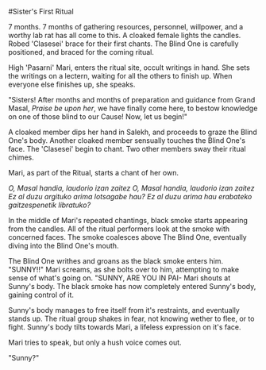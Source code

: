 #Sister's First Ritual

7 months. 7 months of gathering resources, personnel, willpower, and a worthy lab rat has all come to this. A cloaked female lights the candles. Robed 'Clasesei' brace for their first chants. The Blind One is carefully positioned, and braced for the coming ritual.

High 'Pasarni' Mari, enters the ritual site, occult writings in hand. She sets the writings on a lectern, waiting for all the others to finish up. When everyone else finishes up, she speaks. 

"Sisters! After months and months of preparation and guidance from Grand Masal, *Praise be upon her*, we have finally come here, to bestow knowledge on one of those blind to our Cause! Now, let us begin!"

A cloaked member dips her hand in Salekh, and proceeds to graze the Blind One's body. Another cloaked member sensually touches the Blind One's face. The 'Clasesei' begin to chant. Two other members sway their ritual chimes.

Mari, as part of the Ritual, starts a chant of her own. 

*O, Masal handia, laudorio izan zaitez
O, Masal handia, laudorio izan zaitez
Ez al duzu argituko arima lotsagabe hau?
Ez al duzu arima hau erabateko gaitzespenetik libratuko?*

In the middle of Mari's repeated chantings, black smoke starts appearing from the candles. All of the ritual performers look at the smoke with concerned faces. The smoke coalesces above The Blind One, eventually diving into the Blind One's mouth.

The Blind One writhes and groans as the black smoke enters him. "SUNNY!!" Mari screams, as she bolts over to him, attempting to make sense of what's going on. "SUNNY, ARE YOU IN PAI- Mari shouts at Sunny's body. The black smoke has now completely entered Sunny's body, gaining control of it.

Sunny's body manages to free itself from it's restraints, and eventually stands up. The ritual group shakes in fear, not knowing wether to flee, or to fight. Sunny's body tilts towards Mari, a lifeless expression on it's face.

Mari tries to speak, but only a hush voice comes out. 

"Sunny?"